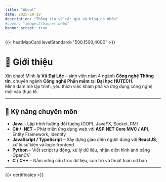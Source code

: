 ```yaml
---
title: "About"
date: 2025-10-18
description: "Thông tin về tác giả và blog cá nhân"
#cover: "images2/banner.webp"
banner_srcset: true
---
```


{{< heatMapCard levelStandard="500,1500,4000" >}}


# 👋 Giới thiệu  

Xin chào! Mình là **Vũ Đại Lộc** – sinh viên năm 4 ngành **Công nghệ Thông tin**, chuyên ngành **Công nghệ Phần mềm** tại **Đại học HUTECH**.  
Mình đam mê lập trình, yêu thích việc khám phá và ứng dụng công nghệ mới vào thực tế.  

---

## 🧠 Kỹ năng chuyên môn  

- **Java** – Lập trình hướng đối tượng (OOP), JavaFX, Socket, RMI  
- **C# / .NET** – Phát triển ứng dụng web với **ASP.NET Core MVC / API**, Entity Framework, Identity  
- **JavaScript / TypeScript** – Xây dựng giao diện người dùng với **ReactJS**, xử lý sự kiện và logic frontend  
- **Python** – Viết script tự động, xử lý dữ liệu, nhận diện hình ảnh bằng OpenCV  
- **C / C++** – Nắm vững cấu trúc dữ liệu, con trỏ và thuật toán cơ bản  

---

{{< certificates >}}

